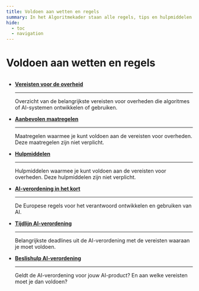 ```yaml
---
title: Voldoen aan wetten en regels
summary: In het Algoritmekader staan alle regels, tips en hulpmiddelen voor verantwoord gebruik van algoritmes en AI door de overheid.
hide:
  - toc
  - navigation
---
```

# Voldoen aan wetten en regels


<div style="margin-top:32px;" class="grid cards" markdown>

-  [__Vereisten voor de overheid__](vereisten/index.md)

    ---

    Overzicht van de belangrijkste vereisten voor overheden die algoritmes of AI-systemen ontwikkelen of gebruiken.


-   [__Aanbevolen maatregelen__](maatregelen/index.md)
    
    ---

    Maatregelen waarmee je kunt voldoen aan de vereisten voor overheden. Deze maatregelen zijn niet verplicht.

-   [__Hulpmiddelen__](hulpmiddelen/index.md)

    ---

    Hulpmiddelen waarmee je kunt voldoen aan de vereisten voor overheden. Deze hulpmiddelen zijn niet verplicht.

-   [__AI-verordening in het kort__](ai-verordening.md)

    ---

    De Europese regels voor het verantwoord ontwikkelen en gebruiken van AI.

-  [__Tijdlijn AI-verordening__](tijdlijn-ai-verordening.md)

    ---

    Belangrijkste deadlines uit de AI-verordening met de vereisten waaraan je moet voldoen.    

-   [__<a href='#' onclick="showModal(event, 'beslishulp');">Beslishulp AI-verordening</a>__](vereisten/index.md)

    ---

    Geldt de AI-verordening voor jouw AI-product? En aan welke vereisten moet je dan voldoen?


</div>
